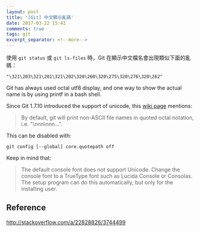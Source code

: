 ```yaml
---
layout: post
title: '[Git] 中文顯示亂碼'
date: 2017-03-22 15:41
comments: true
tags: git
excerpt_separator: <!--more-->
---
```


使用 `git status` 或 `git ls-files` 時，Git 在顯示中文檔名會出現類似下面的亂碼：

`"\321\203\321\201\321\202\320\260\320\275\320\276\320\262"`

Git has always used octal utf8 display, and one way to show the actual name is by using printf in a bash shell.

Since Git 1.7.10 introduced the support of unicode, this [wiki page](https://github.com/msysgit/msysgit/wiki/Git-for-Windows-Unicode-Support) mentions:

> By default, git will print non-ASCII file names in quoted octal notation, i.e. "\nnn\nnn...".

<!--more-->

This can be disabled with:

```
git config [--global] core.quotepath off
```

Keep in mind that:

> The default console font does not support Unicode. Change the console font to a TrueType font such as Lucida Console or Consolas.
> The setup program can do this automatically, but only for the installing user.

## Reference

http://stackoverflow.com/a/22828826/3744499
